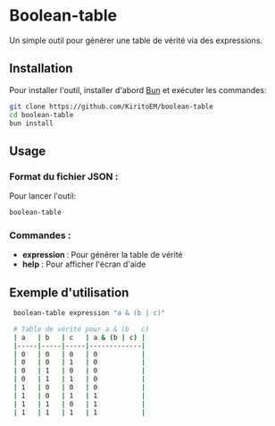 # Boolean-table

Un simple outil pour générer une table de vérité via des expressions.


## Installation

Pour installer l'outil, installer d'abord [Bun](https://bun.sh/) et exécuter les commandes:

```bash
git clone https://github.com/KiritoEM/boolean-table
cd boolean-table
bun install
```

## Usage

### Format du fichier JSON :

Pour lancer l'outil: 

```bash
boolean-table
```

### Commandes :
- **expression <expression>** : Pour générer la table de vérité
- **help** : Pour afficher l'écran d'aide


## Exemple d'utilisation

```bash
 boolean-table expression "a & (b | c)"

 # Table de vérité pour a & (b   c)
 | a   | b   | c   | a & (b | c) |
 |-----|-----|-----|-------------|
 | 0   | 0   | 0   | 0           |
 | 0   | 0   | 1   | 0           |
 | 0   | 1   | 0   | 0           |
 | 0   | 1   | 1   | 0           |
 | 1   | 0   | 0   | 0           |
 | 1   | 0   | 1   | 1           |
 | 1   | 1   | 0   | 1           |
 | 1   | 1   | 1   | 1           |
```



